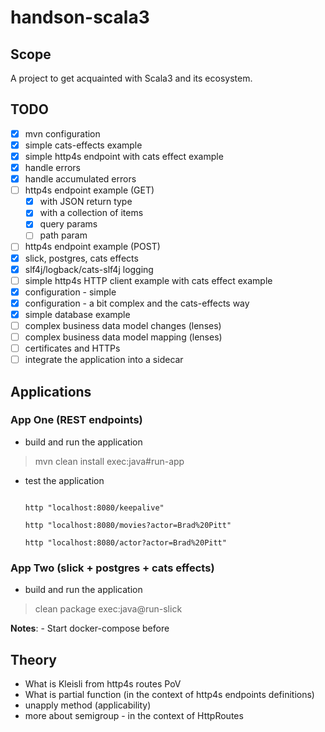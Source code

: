 # handson-scala3

## Scope

 A project to get acquainted with Scala3 and its ecosystem.

## TODO

- [x] mvn configuration
- [x] simple cats-effects example
- [x] simple http4s endpoint with cats effect example
- [x] handle errors
- [x] handle accumulated errors
- [ ] http4s endpoint example (GET)
  - [x] with JSON return type
  - [x] with a collection of items
  - [x] query params
  - [ ] path param
- [ ] http4s endpoint example (POST)
- [x] slick, postgres, cats effects
- [x] slf4j/logback/cats-slf4j logging
- [ ] simple http4s HTTP client example with cats effect example
- [x] configuration - simple
- [x] configuration - a bit complex and the cats-effects way
- [x] simple database example
- [ ] complex business data model changes (lenses)
- [ ] complex business data model mapping (lenses)
- [ ] certificates and HTTPs
- [ ] integrate the application into a sidecar

## Applications


### App One (REST endpoints)

- build and run the application

> mvn clean install exec:java#run-app

- test the application

  ```shell

  http "localhost:8080/keepalive"

  http "localhost:8080/movies?actor=Brad%20Pitt"

  http "localhost:8080/actor?actor=Brad%20Pitt"

  ```

### App Two (slick + postgres + cats effects)

- build and run the application

> clean package exec:java@run-slick

  **Notes**:
    - Start docker-compose before


## Theory

- What is Kleisli from http4s routes PoV
- What is partial function (in the context of http4s endpoints definitions)
- unapply method (applicability)
- more about semigroup - in the context of HttpRoutes
